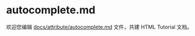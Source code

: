 autocomplete.md
===

欢迎您编辑 <a target="__blank" href="https://github.com/jaywcjlove/html-tutorial/blob/main/docs/attribute/autocomplete.md">docs/attribute/autocomplete.md</a> 文件，共建 HTML Tutorial 文档。